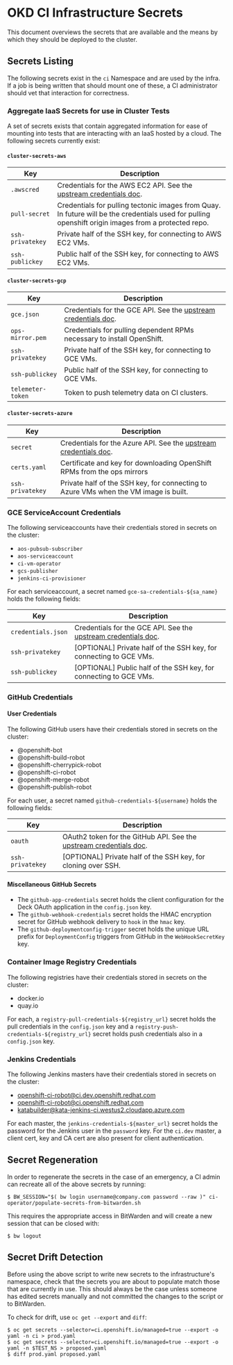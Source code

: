 # OKD CI Infrastructure Secrets

This document overviews the secrets that are available and the means by which
they should be deployed to the cluster.

## Secrets Listing

The following secrets exist in the `ci` Namespace and are used by the infra. If
a job is being written that should mount one of these, a CI administrator should
vet that interaction for correctness.

### Aggregate IaaS Secrets for use in Cluster Tests

A set of secrets exists that contain aggregated information for ease of mounting
into tests that are interacting with an IaaS hosted by a cloud. The following
secrets currently exist:


#### `cluster-secrets-aws`

|       Key        | Description |
| ---------------- | ----------- |
| `.awscred`       | Credentials for the AWS EC2 API. See the [upstream credentials doc](https://docs.aws.amazon.com/cli/latest/userguide/cli-multiple-profiles.html). |
| `pull-secret`    | Credentials for pulling tectonic images from Quay.  In future will be the credentials used for pulling openshift origin images from a protected repo. |
| `ssh-privatekey` | Private half of the SSH key, for connecting to AWS EC2 VMs. |
| `ssh-publickey`  | Public half of the SSH key, for connecting to AWS EC2 VMs. |

#### `cluster-secrets-gcp`

|        Key        | Description |
| ----------------- | ----------- |
| `gce.json`        | Credentials for the GCE API. See the [upstream credentials doc](https://cloud.google.com/docs/authentication/production). |
| `ops-mirror.pem`  | Credentials for pulling dependent RPMs necessary to install OpenShift. |
| `ssh-privatekey`  | Private half of the SSH key, for connecting to GCE VMs. |
| `ssh-publickey`   | Public half of the SSH key, for connecting to GCE VMs. |
| `telemeter-token` | Token to push telemetry data on CI clusters. |

#### `cluster-secrets-azure`

|       Key        | Description |
| ---------------- | ----------- |
| `secret`         | Credentials for the Azure API. See the [upstream credentials doc](https://docs.microsoft.com/en-us/rest/api/apimanagement/apimanagementrest/azure-api-management-rest-api-authentication). |
| `certs.yaml`     | Certificate and key for downloading OpenShift RPMs from the ops mirrors |
| `ssh-privatekey` | Private half of the SSH key, for connecting to Azure VMs when the VM image is built. |

### GCE ServiceAccount Credentials

The following serviceaccounts have their credentials stored in secrets on the
cluster:

 - `aos-pubsub-subscriber`
 - `aos-serviceaccount`
 - `ci-vm-operator`
 - `gcs-publisher`
 - `jenkins-ci-provisioner`

For each serviceaccount, a secret named `gce-sa-credentials-${sa_name}` holds
the following fields:

|        Key         | Description |
| ------------------ | ----------- |
| `credentials.json` | Credentials for the GCE API. See the [upstream credentials doc](https://cloud.google.com/docs/authentication/production). |
| `ssh-privatekey`   | [OPTIONAL] Private half of the SSH key, for connecting to GCE VMs. |
| `ssh-publickey`    | [OPTIONAL] Public half of the SSH key, for connecting to GCE VMs. |

### GitHub Credentials

#### User Credentials

The following GitHub users have their credentials stored in secrets on the
cluster:

 - @openshift-bot
 - @openshift-build-robot
 - @openshift-cherrypick-robot
 - @openshift-ci-robot
 - @openshift-merge-robot
 - @openshift-publish-robot

For each user, a secret named `github-credentials-${username}` holds the
following fields:

|       Key        | Description |
| ---------------- | ----------- |
| `oauth`          | OAuth2 token for the GitHub API. See the [upstream credentials doc](https://developer.github.com/v3/#oauth2-token-sent-in-a-header). |
| `ssh-privatekey` | [OPTIONAL] Private half of the SSH key, for cloning over SSH. |

#### Miscellaneous GitHub Secrets

 - The `github-app-credentials` secret holds the client configuration for the Deck OAuth application in the `config.json` key.
 - The `github-webhook-credentials` secret holds the HMAC encryption secret for GitHub webhook delivery to `hook` in the `hmac` key.
 - The `github-deploymentconfig-trigger` secret holds the unique URL prefix for `DeploymentConfig` triggers from GitHub in the `WebHookSecretKey` key.

### Container Image Registry Credentials

The following registries have their credentials stored in secrets on the cluster:

 - docker.io
 - quay.io

For each, a `registry-pull-credentials-${registry_url}` secret holds the pull
credentials in the `config.json` key and a `registry-push-credentials-${registry_url}`
secret holds push credentials also in a `config.json` key.

### Jenkins Credentials

The following Jenkins masters have their credentials stored in secrets on the
cluster:

 - openshift-ci-robot@ci.dev.openshift.redhat.com
 - openshift-ci-robot@ci.openshift.redhat.com
 - katabuilder@kata-jenkins-ci.westus2.cloudapp.azure.com

For each master, the `jenkins-credentials-${master_url}` secret holds the
password for the Jenkins user in the `password` key. For the `ci.dev` master,
a client cert, key and CA cert are also present for client authentication.

## Secret Regeneration

In order to regenerate the secrets in the case of an emergency, a CI admin can
recreate all of the above secrets by running:

```
$ BW_SESSION="$( bw login username@company.com password --raw )" ci-operator/populate-secrets-from-bitwarden.sh
```

This requires the appropriate access in BitWarden and will create a new session
that can be closed with:

```
$ bw logout
```

## Secret Drift Detection

Before using the above script to write new secrets to the infrastructure's
namespace, check that the secrets you are about to populate match those that
are currently in use. This should always be the case unless someone has edited
secrets manually and not committed the changes to the script or to BitWarden.

To check for drift, use `oc get --export` and `diff`:

```
$ oc get secrets --selector=ci.openshift.io/managed=true --export -o yaml -n ci > prod.yaml
$ oc get secrets --selector=ci.openshift.io/managed=true --export -o yaml -n $TEST_NS > proposed.yaml
$ diff prod.yaml proposed.yaml
```
